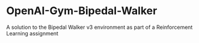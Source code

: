 # OpenAI-Gym-Bipedal-Walker
A solution to the Bipedal Walker v3 environment as part of a Reinforcement Learning assignment

